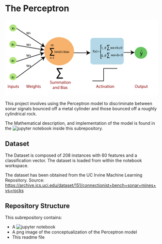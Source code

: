# The Perceptron

![Perceptron Model](Perceptron_Model.png)  

This project involves using the Perceptron model to discriminate between sonar signals bounced off a metal cylinder and those bounced off a roughly cylindrical rock. 

The Mathematical description, and implementation of the model is found in the ![jupyter notebook](Perceptron.ipynb) inside this subrepository. 



## Dataset
The Dataset is composed of 208 instances with 60 features and a classification vector. The dataset is loaded from within the notebook workspace.

The dataset has been obtained from the UC Irvine Machine Learning Repository. 
Source: https://archive.ics.uci.edu/dataset/151/connectionist+bench+sonar+mines+vs+rocks

## Repository Structure
This subrepository contains: 
* A ![jupyter notebook](Perceptron.ipynb) 
* A png image of the conceptualization of the Perceptron model
* This readme file